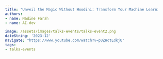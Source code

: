 ```yaml
---
title: "Unveil the Magic Without Hoodini: Transform Your Machine Learning Pipelines with Apache Hudi"
authors:
- name: Nadine Farah
- name: AI.dev

image: /assets/images/talks-events/talks-event2.png
dateString: '2023-12'
navigate: "https://www.youtube.com/watch?v=pUZHotLdkjU"
tags:
- talks-events
---
```

